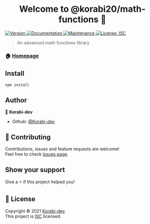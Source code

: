 <h1 align="center">Welcome to @korabi20/math-functions 👋</h1>
<p>
  <a href="https://www.npmjs.com/package/@korabi20/math-functions" target="_blank">
    <img alt="Version" src="https://img.shields.io/npm/v/@korabi20/math-functions.svg">
  </a>
  <a href="https://github.com/Korabi-dev/Math-functions.js#readme" target="_blank">
    <img alt="Documentation" src="https://img.shields.io/badge/documentation-yes-brightgreen.svg" />
  </a>
  <a href="https://github.com/Korabi-dev/Math-functions.js/graphs/commit-activity" target="_blank">
    <img alt="Maintenance" src="https://img.shields.io/badge/Maintained%3F-yes-green.svg" />
  </a>
  <a href="https://github.com/Korabi-dev/Math-functions.js/blob/master/LICENSE" target="_blank">
    <img alt="License: ISC" src="https://img.shields.io/github/license/Korabi-dev/@korabi20/math-functions" />
  </a>
</p>

> An advanced math functions library

### 🏠 [Homepage](https://github.com/Korabi-dev/Math-functions.js#readme)

## Install

```sh
npm install
```

## Author

👤 **Korabi-dev**

* Github: [@Korabi-dev](https://github.com/Korabi-dev)

## 🤝 Contributing

Contributions, issues and feature requests are welcome!<br />Feel free to check [issues page](https://github.com/Korabi-dev/Math-functions.js/issues).

## Show your support

Give a ⭐️ if this project helped you!

## 📝 License

Copyright © 2021 [Korabi-dev](https://github.com/Korabi-dev).<br />
This project is [ISC](https://github.com/Korabi-dev/Math-functions.js/blob/master/LICENSE) licensed.